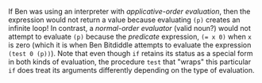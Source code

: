 If Ben was using an interpreter with <i>applicative-order evaluation</i>, then the expression would not return a value because evaluating `(p)` creates an infinite loop! In contrast, a <i>normal-order evaluator</i> (valid noun?) would not attempt to evaluate `(p)` because the <i>predicate</i> expression, `(= x 0)` when `x` is zero (which it is when Ben Bitdiddle attempts to evaluate the expression `(test 0 (p))`). Note that even though `if` retains its status as a special form in both kinds of evaluation, the procedure `test` that "wraps" this particular `if` does treat its arguments differently depending on the type of evaluation.
